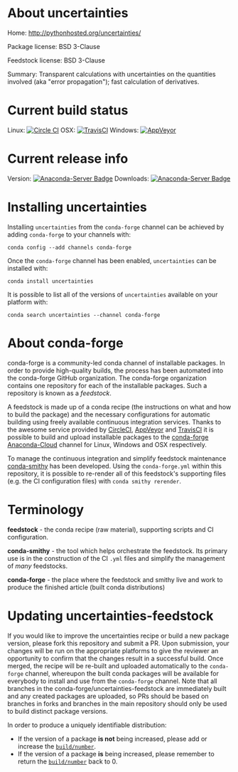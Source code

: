 About uncertainties
===================

Home: http://pythonhosted.org/uncertainties/

Package license: BSD 3-Clause

Feedstock license: BSD 3-Clause

Summary: Transparent calculations with uncertainties on the quantities involved (aka "error propagation"); fast calculation of derivatives.



Current build status
====================

Linux: [![Circle CI](https://circleci.com/gh/conda-forge/uncertainties-feedstock.svg?style=shield)](https://circleci.com/gh/conda-forge/uncertainties-feedstock)
OSX: [![TravisCI](https://travis-ci.org/conda-forge/uncertainties-feedstock.svg?branch=master)](https://travis-ci.org/conda-forge/uncertainties-feedstock)
Windows: [![AppVeyor](https://ci.appveyor.com/api/projects/status/github/conda-forge/uncertainties-feedstock?svg=True)](https://ci.appveyor.com/project/conda-forge/uncertainties-feedstock/branch/master)

Current release info
====================
Version: [![Anaconda-Server Badge](https://anaconda.org/conda-forge/uncertainties/badges/version.svg)](https://anaconda.org/conda-forge/uncertainties)
Downloads: [![Anaconda-Server Badge](https://anaconda.org/conda-forge/uncertainties/badges/downloads.svg)](https://anaconda.org/conda-forge/uncertainties)

Installing uncertainties
========================

Installing `uncertainties` from the `conda-forge` channel can be achieved by adding `conda-forge` to your channels with:

```
conda config --add channels conda-forge
```

Once the `conda-forge` channel has been enabled, `uncertainties` can be installed with:

```
conda install uncertainties
```

It is possible to list all of the versions of `uncertainties` available on your platform with:

```
conda search uncertainties --channel conda-forge
```


About conda-forge
=================

conda-forge is a community-led conda channel of installable packages.
In order to provide high-quality builds, the process has been automated into the
conda-forge GitHub organization. The conda-forge organization contains one repository
for each of the installable packages. Such a repository is known as a *feedstock*.

A feedstock is made up of a conda recipe (the instructions on what and how to build
the package) and the necessary configurations for automatic building using freely
available continuous integration services. Thanks to the awesome service provided by
[CircleCI](https://circleci.com/), [AppVeyor](http://www.appveyor.com/)
and [TravisCI](https://travis-ci.org/) it is possible to build and upload installable
packages to the [conda-forge](https://anaconda.org/conda-forge)
[Anaconda-Cloud](http://docs.anaconda.org/) channel for Linux, Windows and OSX respectively.

To manage the continuous integration and simplify feedstock maintenance
[conda-smithy](http://github.com/conda-forge/conda-smithy) has been developed.
Using the ``conda-forge.yml`` within this repository, it is possible to re-render all of
this feedstock's supporting files (e.g. the CI configuration files) with ``conda smithy rerender``.


Terminology
===========

**feedstock** - the conda recipe (raw material), supporting scripts and CI configuration.

**conda-smithy** - the tool which helps orchestrate the feedstock.
                   Its primary use is in the construction of the CI ``.yml`` files
                   and simplify the management of *many* feedstocks.

**conda-forge** - the place where the feedstock and smithy live and work to
                  produce the finished article (built conda distributions)


Updating uncertainties-feedstock
================================

If you would like to improve the uncertainties recipe or build a new
package version, please fork this repository and submit a PR. Upon submission,
your changes will be run on the appropriate platforms to give the reviewer an
opportunity to confirm that the changes result in a successful build. Once
merged, the recipe will be re-built and uploaded automatically to the
`conda-forge` channel, whereupon the built conda packages will be available for
everybody to install and use from the `conda-forge` channel.
Note that all branches in the conda-forge/uncertainties-feedstock are
immediately built and any created packages are uploaded, so PRs should be based
on branches in forks and branches in the main repository should only be used to
build distinct package versions.

In order to produce a uniquely identifiable distribution:
 * If the version of a package **is not** being increased, please add or increase
   the [``build/number``](http://conda.pydata.org/docs/building/meta-yaml.html#build-number-and-string).
 * If the version of a package **is** being increased, please remember to return
   the [``build/number``](http://conda.pydata.org/docs/building/meta-yaml.html#build-number-and-string)
   back to 0.
